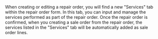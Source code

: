 When creating or editing a repair order, you will find a new "Services" tab within the repair order form. In this tab, you can input and manage the services performed as part of the repair order. Once the repair order is confirmed, when you creating a sale order from the repair order, the services listed in the "Services" tab will be automatically added as sale order lines.
